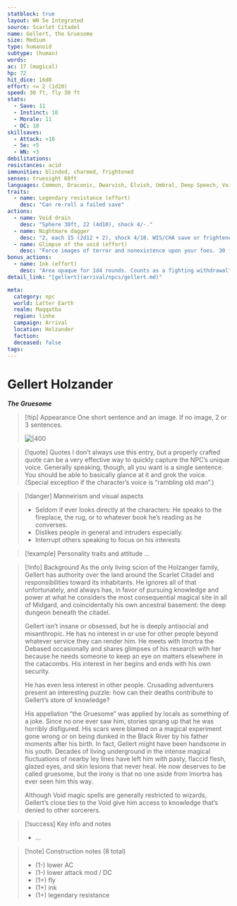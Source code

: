 ```yaml
---
statblock: true
layout: WN 5e Integrated
source: Scarlet Citadel
name: Gellert, the Gruesome
size: Medium
type: humanoid
subtype: (human)
words: 
ac: 17 (magical)
hp: 72
hit_dice: 16d8
effort: <= 2 (1d20)
speed: 30 ft, fly 30 ft
stats:
  - Save: 11
  - Instinct: 10
  - Morale: 11
  - DC: 18
skillsaves:
  - Attack: +10
  - 5e: +5
  - WN: +3
debilitations: 
resistances: acid
immunities: blinded, charmed, frightened
senses: truesight 60ft
languages: Common, Draconic, Dwarvish, Elvish, Umbral, Deep Speech, Void Speech
traits:
  - name: Legendary resistance (effort)
    desc: "Can re-roll a failed save"
actions:
  - name: Void drain
    desc: "Sphere 30ft, 22 (4d10), shock 4/-."
  - name: Nightmare dagger
    desc: "2, each 15 (2d12 + 2), shock 4/18. WIS/CHA save or frightened"
  - name: Glimpse of the void (effort)
    desc: "Force images of terror and nonexistence upon your foes. 30 ft radius, INT save or go insane for 1 minute. Insane creatures cannot take actions other than shriek, wail, gibber, and babble unintelligibly. The GM controls the creature’s movement, which is erratic."
bonus_actions:
  - name: Ink (effort)
    desc: "Area opaque for 1d4 rounds. Counts as a fighting withdrawal"
detail_link: "[gellert](arrival/npcs/gellert.md)"

meta:
  category: npc
  world: Latter Earth
  realm: Maqqatba
  region: linhe
  campaign: Arrival
  location: Holzander
  faction: 
  deceased: false
tags: 
---
```

# Gellert Holzander
***The Gruesome***

> [!tip] Appearance
> One short sentence and an image. If no image, 2 or 3 sentences.
> 
> ![|400](https://i.imgur.com/TTQSTJP.png)

> [!quote] Quotes
> I don’t always use this entry, but a properly crafted quote can be a very effective way to quickly capture the NPC’s unique voice. Generally speaking, though, all you want is a single sentence. You should be able to basically glance at it and grok the voice. (Special exception if the character’s voice is “rambling old man”.)

> [!danger] Manneirism and visual aspects
> - Seldom if ever looks directly at the characters: He speaks to the fireplace, the rug, or to whatever book he’s reading as he converses.
> - Dislikes people in general and intruders especially.
> - Interrupt others speaking to focus on his interests

> [!example] Personality traits and attitude
> ...

> [!info] Background
>  As the only living scion of the Holzanger family, Gellert has authority over the land around the Scarlet Citadel and responsibilities toward its inhabitants. He ignores all of that unfortunately, and always has, in favor of pursuing knowledge and power at what he considers the most consequential magical site in all of Midgard, and coincidentally his own ancestral basement: the deep dungeon beneath the citadel.
> 
> Gellert isn’t insane or obsessed, but he is deeply antisocial and misanthropic. He has no interest in or use for other people beyond whatever service they can render him. He meets with Imortra the Debased occasionally and shares glimpses of his research with her because he needs someone to keep an eye on matters elsewhere in the catacombs. His interest in her begins and ends with his own security.
> 
> He has even less interest in other people. Crusading adventurers present an interesting puzzle: how can their deaths contribute to Gellert’s store of knowledge?
> 
> His appellation “the Gruesome” was applied by locals as something of a joke. Since no one ever saw him, stories sprang up that he was horribly disfigured. His scars were blamed on a magical experiment gone wrong or on being dunked in the Black River by his father moments after his birth. In fact, Gellert might have been handsome in his youth. Decades of living underground in the intense magical fluctuations of nearby ley lines have left him with pasty, flaccid flesh, glazed eyes, and skin lesions that never heal. He now deserves to be called gruesome, but the irony is that no one aside from Imortra has ever seen him this way.
> 
> Although Void magic spells are generally restricted to wizards, Gellert’s close ties to the Void give him access to knowledge that’s denied to other sorcerers.
> 

> [!success] Key info and notes
> - ...

> [!note] Construction notes (8 total)
> - (1-) lower AC
> - (1-) lower attack mod / DC
> - (1+) fly
> - (1+) ink
> - (1+) legendary resistance

